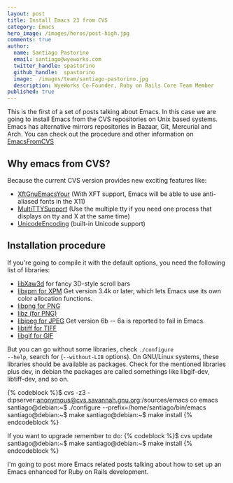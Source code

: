 ```yaml
---
layout: post
title: Install Emacs 23 from CVS
category: Emacs
hero_image: /images/heros/post-high.jpg
comments: true
author:
  name: Santiago Pastorino
  email: santiago@wyeworks.com
  twitter_handle: spastorino
  github_handle:  spastorino
  image:  /images/team/santiago-pastorino.jpg
  description: WyeWorks Co-Founder, Ruby on Rails Core Team Member
published: true
---
```

This is the first of a set of posts talking about Emacs. In this case we are going to install Emacs from the CVS repositories on Unix based systems. Emacs has alternative mirrors repositories in Bazaar, Git, Mercurial and Arch.
You can check out the procedure and other information on [EmacsFromCVS](http://www.emacswiki.org/emacs/EmacsFromCVS)

<!--more-->

## Why emacs from CVS?

Because the current CVS version provides new exciting features like:

* [XftGnuEmacsYour](http://www.emacswiki.org/emacs-en/XftGnuEmacs) (With XFT support, Emacs will be able to use anti-aliased fonts in the X11)
* [MultiTTYSupport](http://www.emacswiki.org/emacs-en/MultiTTYSupport) (Use the multiple tty if you need one process that displays on tty and X at the same time)
* [UnicodeEncoding](http://www.emacswiki.org/emacs-en/UnicodeEncoding) (built-in Unicode support)

## Installation procedure

If you're going to compile it with the default options, you need the following list of libraries:

* [libXaw3d](ftp://ftp.x.org/contrib/widgets/Xaw3d/) for fancy 3D-style scroll bars
* [libxpm for XPM](ftp://ftp.x.org/contrib/libraries/) Get version 3.4k or later, which lets Emacs use its own color allocation functions.
* [libpng for PNG](ftp://ftp.simplesystems.org/pub/libpng/png/)
* [libz (for PNG)](http://www.zlib.net/)
* [libjpeg for JPEG](ftp://ftp.uu.net/graphics/jpeg/) Get version 6b -- 6a is reported to fail in Emacs.
* [libtiff for TIFF](http://www.libtiff.org/)
* [libgif for GIF](http://sourceforge.net/projects/giflib/)

But you can go without some libraries, check <code>./configure --help</code>, search for (<code>--without-LIB</code> options).
On GNU/Linux systems, these libraries should be available as packages. Check for the mentioned libraries plus dev, in debian the packages are called somethings like libgif-dev, libtiff-dev, and so on.

{% codeblock %}$ cvs -z3 -d:pserver:anonymous@cvs.savannah.gnu.org:/sources/emacs co emacs
santiago@debian:~$ ./configure --prefix=/home/santiago/bin/emacs
santiago@debian:~$ make
santiago@debian:~$ make install
{% endcodeblock %}

If you want to upgrade remember to do:
{% codeblock %}$ cvs update
santiago@debian:~$ make
santiago@debian:~$ make install
{% endcodeblock %}

I'm going to post more Emacs related posts talking about how to set up an Emacs enhanced for Ruby on Rails development.
